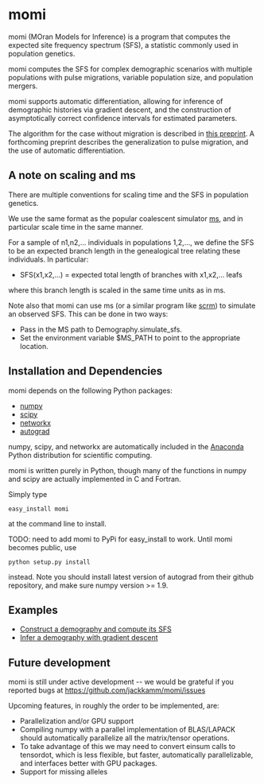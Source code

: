 # momi

momi (MOran Models for Inference) is a program that computes
the expected site frequency spectrum (SFS), a statistic commonly used
in population genetics.

momi computes the SFS for complex demographic scenarios with
multiple populations with pulse migrations, variable population size,
and population mergers.

momi supports automatic differentiation, allowing for inference of demographic
histories via gradient descent, and the construction of asymptotically
correct confidence intervals for estimated parameters.

The algorithm for the case without migration is described in
[this preprint](http://arxiv.org/abs/1503.01133).
A forthcoming preprint describes the generalization to pulse migration,
and the use of automatic differentiation.

## A note on scaling and ms

There are multiple conventions for scaling time and the SFS
in population genetics.

We use the same format as the popular coalescent
simulator [ms](http://home.uchicago.edu/rhudson1/source/mksamples.html),
and in particular scale time in the same manner. 

For a sample of n1,n2,... individuals in populations 1,2,...,
we define the SFS to be an expected branch length in the genealogical
tree relating these individuals. In particular:
* SFS(x1,x2,...) = expected total length of branches with x1,x2,... leafs

where this branch length is scaled in the same time units as in ms.

Note also that momi can use ms (or a similar program like [scrm](https://github.com/scrm/scrm))
to simulate an observed SFS. This can be done in two ways:
* Pass in the MS path to Demography.simulate_sfs.
* Set the environment variable $MS_PATH to point to the appropriate location.

## Installation and Dependencies

momi depends on the following Python packages:
* [numpy](http://www.numpy.org/)
* [scipy](http://www.scipy.org/)
* [networkx](https://networkx.github.io/)
* [autograd](https://github.com/HIPS/autograd)

numpy, scipy, and networkx are automatically included in the
[Anaconda](https://store.continuum.io/cshop/anaconda/) Python
distribution for scientific computing.

momi is written purely in Python, though many of the functions
in numpy and scipy are actually implemented in C and Fortran.

Simply type
```
easy_install momi
```
at the command line to install.

TODO: need to add momi to PyPi for easy_install to work.
Until momi becomes public, use
```
python setup.py install
```
instead. Note you should install latest version of autograd from
their github repository, and make sure numpy version >= 1.9.

## Examples

* [Construct a demography and compute its SFS](examples/example_sfs.py)
* [Infer a demography with gradient descent](examples/example_inference.py)

## Future development

momi is still under active development -- we would be grateful if you
reported bugs at https://github.com/jackkamm/momi/issues

Upcoming features, in roughly the order to be implemented, are:
* Parallelization and/or GPU support
 * Compiling numpy with a parallel implementation of BLAS/LAPACK should automatically parallelize all the matrix/tensor operations.
 * To take advantage of this we may need to convert einsum calls to tensordot, which is less flexible, but faster, automatically parallelizable, and interfaces better with GPU packages.
* Support for missing alleles

